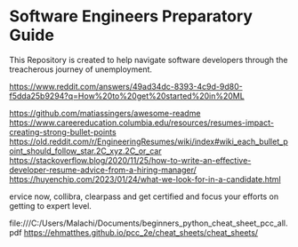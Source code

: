 # Software Engineers Preparatory Guide
This Repository is created to help navigate software developers through the treacherous journey of unemployment.

https://www.reddit.com/answers/49ad34dc-8393-4c9d-9d80-f5dda25b9294?q=How%20to%20get%20started%20in%20ML

https://github.com/matiassingers/awesome-readme
https://www.careereducation.columbia.edu/resources/resumes-impact-creating-strong-bullet-points
https://old.reddit.com/r/EngineeringResumes/wiki/index#wiki_each_bullet_point_should_follow_star.2C_xyz.2C_or_car
https://stackoverflow.blog/2020/11/25/how-to-write-an-effective-developer-resume-advice-from-a-hiring-manager/
https://huyenchip.com/2023/01/24/what-we-look-for-in-a-candidate.html

ervice now, collibra, clearpass and get certified and focus your efforts on getting to expert level.

file:///C:/Users/Malachi/Documents/beginners_python_cheat_sheet_pcc_all.pdf
https://ehmatthes.github.io/pcc_2e/cheat_sheets/cheat_sheets/
